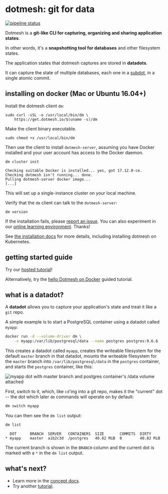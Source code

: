 # dotmesh: git for data

[![pipeline status](https://gitlab.dotmesh.com/dotmesh/dotmesh/badges/master/pipeline.svg)](https://gitlab.dotmesh.com/dotmesh/dotmesh/commits/master)

Dotmesh is a **git-like CLI for capturing, organizing and sharing application states**.

In other words, it's a **snapshotting tool for databases** and other filesystem states.

The application states that dotmesh captures are stored in **datadots**.

It can capture the state of multiple databases, each one in a [subdot](https://docs.dotmesh.com/concepts/what-is-a-datadot/#subdots), in a single atomic commit.

## installing on docker (Mac or Ubuntu 16.04+)

Install the dotmesh client `dm`:

```plain
sudo curl -sSL -o /usr/local/bin/dm \
    https://get.dotmesh.io/$(uname -s)/dm
```

Make the client binary executable.
```plain
sudo chmod +x /usr/local/bin/dm
```

Then use the client to install `dotmesh-server`, assuming you have Docker installed and your user account has access to the Docker daemon.

```plain
dm cluster init
```

```plain
Checking suitable Docker is installed... yes, got 17.12.0-ce.
Checking dotmesh isn't running... done.
Pulling dotmesh-server docker image...
[...]
```

This will set up a single-instance cluster on your local machine.

Verify that the `dm` client can talk to the `dotmesh-server`:
```
dm version
```

If the installation fails, please [report an issue](https://github.com/dotmesh-io/dotmesh).
You can also experiment in our [online learning environment](https://dotmesh.com/try-dotmesh/).
Thanks!

See [the installation docs](https://docs.dotmesh.com/install-setup/) for more details, including installing dotmesh on Kubernetes.




## getting started guide

Try our [hosted tutorial](https://dotmesh.com/try-dotmesh/)!

Alternatively, try the [hello Dotmesh on Docker](https://docs.dotmesh.com/tutorials/hello-dotmesh-docker/) guided tutorial.

## what is a datadot?

A **datadot** allows you to capture your application's state and treat it like a `git` repo.

A simple example is to start a PostgreSQL container using a datadot called `myapp`:

```bash
docker run -d --volume-driver dm \
    -v myapp:/var/lib/postgresql/data --name postgres postgres:9.6.6
```

This creates a datadot called `myapp`, creates the writeable filesystem for the default `master` branch in that datadot, mounts the writeable filesystem for the `master` branch into `/var/lib/postgresql/data` in the `postgres` container, and starts the `postgres` container, like this:

![myapp dot with master branch and postgres container's /data volume attached](datadot.png "Diagram of a datadot")

First, switch to it, which, like `cd`'ing into a git repo, makes it the "current" dot -- the dot which later `dm` commands will operate on by default:

```bash
dm switch myapp
```

You can then see the `dm list` output:

```bash
dm list
```

```plain
  DOT      BRANCH  SERVER   CONTAINERS  SIZE       COMMITS  DIRTY
* myapp    master  a1b2c3d  /postgres   40.82 MiB  0        40.82 MiB
```
The current branch is shown in the `BRANCH` column and the current dot is marked with a `*` in the `dm list` output.

## what's next?

* Learn more in the [concept docs](https://docs.dotmesh.com/concepts/what-is-a-datadot/).
* Try another [tutorial](https://docs.dotmesh.com/tutorials/).

